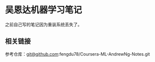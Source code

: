 # 吴恩达机器学习笔记

之前自己写的笔记因为重装系统丢失了。

## 相关链接

参考仓库：git@github.com:fengdu78/Coursera-ML-AndrewNg-Notes.git